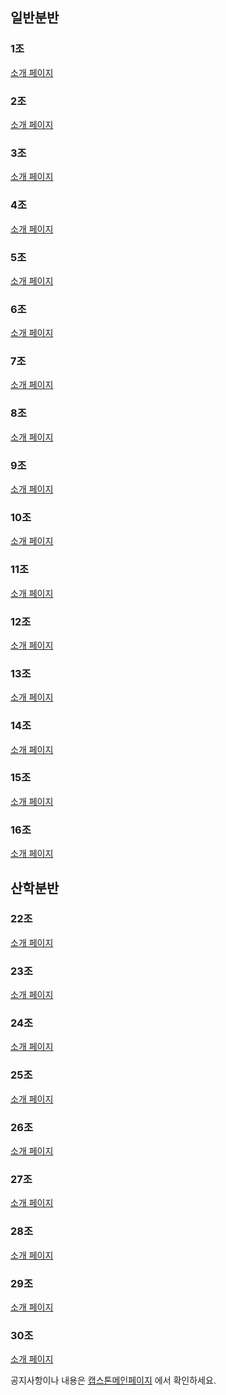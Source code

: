 <meta name="gc:client-id" content="a11a1bda412d928fb39a">
<meta name="gc:client-secret" content="92b7cf30bc42c49d589a10372c3f9ff3bb310037">


## 일반분반

### 1조
[소개 페이지](https://kookmin-sw.github.io/2018-cap1-1)
<div class="github-card" data-github="kookmin-sw/2018-cap1-1" data-width="100%" data-height="150" data-theme="default"></div>

### 2조
[소개 페이지](https://kookmin-sw.github.io/2018-cap1-2)
<div class="github-card" data-github="kookmin-sw/2018-cap1-2" data-width="100%" data-height="150" data-theme="default"></div>

### 3조
[소개 페이지](https://kookmin-sw.github.io/2018-cap1-3)
<div class="github-card" data-github="kookmin-sw/2018-cap1-3" data-width="100%" data-height="150" data-theme="default"></div>

### 4조
[소개 페이지](https://kookmin-sw.github.io/2018-cap1-4)
<div class="github-card" data-github="kookmin-sw/2018-cap1-4" data-width="100%" data-height="150" data-theme="default"></div>

### 5조
[소개 페이지](https://kookmin-sw.github.io/2018-cap1-5)
<div class="github-card" data-github="kookmin-sw/2018-cap1-5" data-width="100%" data-height="150" data-theme="default"></div>

### 6조
[소개 페이지](https://kookmin-sw.github.io/2018-cap1-6)
<div class="github-card" data-github="kookmin-sw/2018-cap1-6" data-width="100%" data-height="150" data-theme="default"></div>

### 7조
[소개 페이지](https://kookmin-sw.github.io/2018-cap1-7)
<div class="github-card" data-github="kookmin-sw/2018-cap1-7" data-width="100%" data-height="150" data-theme="default"></div>

### 8조
[소개 페이지](https://kookmin-sw.github.io/2018-cap1-8)
<div class="github-card" data-github="kookmin-sw/2018-cap1-8" data-width="100%" data-height="150" data-theme="default"></div>

### 9조
[소개 페이지](https://kookmin-sw.github.io/2018-cap1-9)
<div class="github-card" data-github="kookmin-sw/2018-cap1-9" data-width="100%" data-height="150" data-theme="default"></div>

### 10조
[소개 페이지](https://kookmin-sw.github.io/2018-cap1-10)
<div class="github-card" data-github="kookmin-sw/2018-cap1-10" data-width="100%" data-height="150" data-theme="default"></div>

### 11조
[소개 페이지](https://kookmin-sw.github.io/2018-cap1-11)
<div class="github-card" data-github="kookmin-sw/2018-cap1-11" data-width="100%" data-height="150" data-theme="default"></div>

### 12조
[소개 페이지](https://kookmin-sw.github.io/2018-cap1-12)
<div class="github-card" data-github="kookmin-sw/2018-cap1-12" data-width="100%" data-height="150" data-theme="default"></div>

### 13조
[소개 페이지](https://kookmin-sw.github.io/2018-cap1-13)
<div class="github-card" data-github="kookmin-sw/2018-cap1-13" data-width="100%" data-height="150" data-theme="default"></div>

### 14조
[소개 페이지](https://kookmin-sw.github.io/2018-cap1-14)
<div class="github-card" data-github="kookmin-sw/2018-cap1-14" data-width="100%" data-height="150" data-theme="default"></div>

### 15조
[소개 페이지](https://kookmin-sw.github.io/2018-cap1-15)
<div class="github-card" data-github="kookmin-sw/2018-cap1-15" data-width="100%" data-height="150" data-theme="default"></div>

### 16조
[소개 페이지](https://kookmin-sw.github.io/2018-cap1-16)
<div class="github-card" data-github="kookmin-sw/2018-cap1-16" data-width="100%" data-height="150" data-theme="default"></div>

## 산학분반

### 22조
[소개 페이지](https://kookmin-sw.github.io/2018-cap1-22)
<div class="github-card" data-github="kookmin-sw/2018-cap1-22" data-width="100%" data-height="150" data-theme="default"></div>

### 23조
[소개 페이지](https://kookmin-sw.github.io/2018-cap1-23)
<div class="github-card" data-github="kookmin-sw/2018-cap1-23" data-width="100%" data-height="150" data-theme="default"></div>

### 24조
[소개 페이지](https://kookmin-sw.github.io/2018-cap1-24)
<div class="github-card" data-github="kookmin-sw/2018-cap1-24" data-width="100%" data-height="150" data-theme="default"></div>

### 25조
[소개 페이지](https://kookmin-sw.github.io/2018-cap1-25)
<div class="github-card" data-github="kookmin-sw/2018-cap1-25" data-width="100%" data-height="150" data-theme="default"></div>

### 26조
[소개 페이지](https://kookmin-sw.github.io/2018-cap1-26)
<div class="github-card" data-github="kookmin-sw/2018-cap1-26" data-width="100%" data-height="150" data-theme="default"></div>

### 27조
[소개 페이지](https://kookmin-sw.github.io/2018-cap1-27)
<div class="github-card" data-github="kookmin-sw/2018-cap1-27" data-width="100%" data-height="150" data-theme="default"></div>

### 28조
[소개 페이지](https://kookmin-sw.github.io/2018-cap1-28)
<div class="github-card" data-github="kookmin-sw/2018-cap1-28" data-width="100%" data-height="150" data-theme="default"></div>

### 29조
[소개 페이지](https://kookmin-sw.github.io/2018-cap1-29)
<div class="github-card" data-github="kookmin-sw/2018-cap1-29" data-width="100%" data-height="150" data-theme="default"></div>

### 30조
[소개 페이지](https://kookmin-sw.github.io/2018-cap1-30)
<div class="github-card" data-github="kookmin-sw/2018-cap1-30" data-width="100%" data-height="150" data-theme="default"></div>

<script src="//cdn.jsdelivr.net/github-cards/latest/widget.js"></script>

공지사항이나 내용은 [캡스톤메인페이지](http://capstone.cs.kookmin.ac.kr/) 에서 확인하세요.

